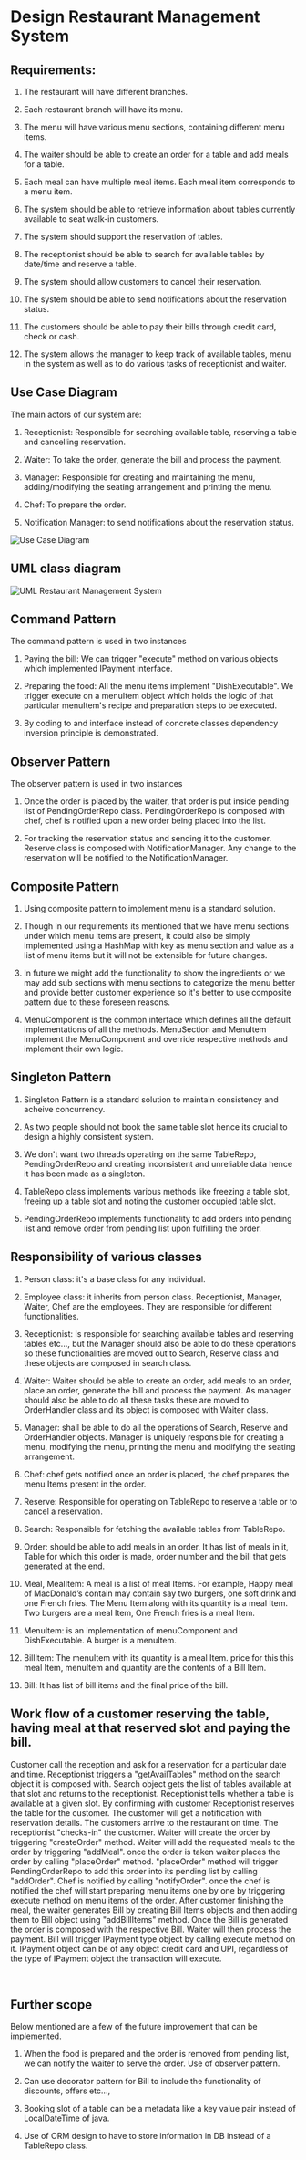 # Design Restaurant Management System

## Requirements:

1. The restaurant will have different branches.

2. Each restaurant branch will have its menu.

3. The menu will have various menu sections, containing different menu items.

4. The waiter should be able to create an order for a table and add meals for a table.

5. Each meal can have multiple meal items. Each meal item corresponds to a menu item.

6. The system should be able to retrieve information about tables currently available to seat walk-in customers.

7. The system should support the reservation of tables.

8. The receptionist should be able to search for available tables by date/time and reserve a table.

9. The system should allow customers to cancel their reservation.

10. The system should be able to send notifications about the reservation status.

11. The customers should be able to pay their bills through credit card, check or cash.

12. The system allows the manager to keep track of available tables, menu in the system as well as to do various tasks of receptionist and waiter.

## Use Case Diagram

The main actors of our system are:

1. Receptionist: Responsible for searching available table, reserving a table and cancelling reservation.

2. Waiter: To take the order, generate the bill and process the payment.

3. Manager: Responsible for creating and maintaining the menu, adding/modifying the seating arrangement and printing the menu.

4. Chef: To prepare the order.

5. Notification Manager: to send notifications about the reservation status.

![Use Case Diagram](https://github.com/Abhitej-v/Real-World-Object-Oriented-Projects/assets/111651833/b208fcf1-c2d4-4ffb-9932-c9c4ded8d60d)

## UML class diagram
![UML Restaurant Management System](https://github.com/Abhitej-v/Real-World-Object-Oriented-Projects/assets/111651833/7ba95f1f-01c0-4377-97b2-226a27b9ccc0)


## Command Pattern

The command pattern is used in two instances

1. Paying the bill: We can trigger "execute" method on various objects which implemented IPayment interface.

2. Preparing the food: All the menu items implement "DishExecutable". We trigger execute on a menuItem object which holds the logic of that particular menuItem's recipe and preparation steps to be executed.

3. By coding to and interface instead of concrete classes dependency inversion principle is demonstrated.



## Observer Pattern

The observer pattern is used in two instances

1. Once the order is placed by the waiter, that order is put inside pending list of PendingOrderRepo class. PendingOrderRepo is composed with chef, chef is notified upon a new order being placed into the list.

2. For tracking the reservation status and sending it to the customer. Reserve class is composed with NotificationManager. Any change to the reservation will be notified to the NotificationManager.



## Composite Pattern

1. Using composite pattern to implement menu is a standard solution.

2. Though in our requirements its mentioned that we have menu sections under which menu items are present, it could also be simply implemented using a HashMap with key as menu section and value as a list of menu items but it will not be extensible for future changes.

3. In future we might add the functionality to show the ingredients or we may add sub sections with menu sections to categorize the menu better and provide better customer experience so it's better to use composite pattern due to these foreseen reasons.

4. MenuComponent is the common interface which defines all the default implementations of all the methods. MenuSection and MenuItem implement the MenuComponent and override respective methods and implement their own logic.



## Singleton Pattern

1. Singleton Pattern is a standard solution to maintain consistency and acheive concurrency.

2. As two people should not book the same table slot hence its crucial to design a highly consistent system.

3. We don't want two threads operating on the same TableRepo, PendingOrderRepo and creating inconsistent and unreliable data hence it has been made as a singleton.

4. TableRepo class implements various methods like freezing a table slot, freeing up a table slot and noting the customer occupied table slot.

5. PendingOrderRepo implements functionality to add orders into pending list and remove order from pending list upon fulfilling the order.



## Responsibility of various classes

1. Person class: it's a base class for any individual.

2. Employee class: it inherits from person class. Receptionist, Manager, Waiter, Chef are the employees. They are responsible for different functionalities.

3. Receptionist: Is responsible for searching available tables and reserving tables etc..., but the Manager should also be able to do these operations so these functionalities are moved out to Search, Reserve class and these objects are composed in search class.

4. Waiter: Waiter should be able to create an order, add meals to an order, place an order, generate the bill and process the payment. As manager should also be able to do all these tasks these are moved to OrderHandler class and its object is composed with Waiter class.

5. Manager: shall be able to do all the operations of Search, Reserve and OrderHandler objects. Manager is uniquely responsible for creating a menu, modifying the menu, printing the menu and modifying the seating arrangement.

6. Chef: chef gets notified once an order is placed, the chef prepares the menu Items present in the order.

7. Reserve: Responsible for operating on TableRepo to reserve a table or to cancel a reservation.

8. Search: Responsible for fetching the available tables from TableRepo.

9. Order: should be able to add meals in an order. It has list of meals in it, Table for which this order is made, order number and the bill that gets generated at the end.

10. Meal, MealItem: A meal is a list of meal Items. For example, Happy meal of MacDonald’s contain may contain say two burgers, one soft drink and  one French fries. The Menu Item along with its quantity is a meal Item. Two burgers are a meal Item, One French fries is a meal Item.  

11. MenuItem: is an implementation of menuComponent and DishExecutable. A burger is a menuItem.

12. BillItem: The menuItem with its quantity is a meal Item. price for this this meal Item, menuItem and quantity are the contents of a Bill Item.

13. Bill: It has list of bill items and the final price of the bill.



## Work flow of a customer reserving the table, having meal at that reserved slot and paying the bill.

Customer call the reception and ask for a reservation for a particular date and time. Receptionist triggers a "getAvailTables" method on the search object it is composed with. Search object gets the list of tables available at that slot and returns to the receptionist. Receptionist tells whether a table is available at a given slot. By confirming with customer Receptionist reserves the table for the customer. The customer will get a  notification with reservation details. The customers arrive to the restaurant on time. The receptionist "checks-in" the customer. Waiter will create the order by triggering "createOrder" method. Waiter will add the requested meals to the order by triggering "addMeal". once the order is taken waiter places the order by calling "placeOrder" method. "placeOrder" method will trigger PendingOrderRepo to add this order into its pending list by calling "addOrder". Chef is notified by calling "notifyOrder". once the chef is notified the chef will start preparing menu items one by one by triggering execute method on menu items of the order. After customer finishing the meal, the waiter generates Bill by creating Bill Items objects and then adding them to Bill object using "addBillItems" method. Once the Bill is generated the order is composed with the respective Bill. Waiter will then process the payment. Bill will trigger IPayment type object by calling execute method on it. IPayment object can be of any object credit card and UPI, regardless of the type of IPayment object the transaction will execute.

 

## Further scope

Below mentioned are a few of the future improvement that can be implemented.

1. When the food is prepared and the order is removed from pending list, we can notify the waiter to serve the order. Use of observer pattern.

2. Can use decorator pattern for Bill to include the functionality of discounts, offers etc...,

3. Booking slot of a table can be a metadata like a key value pair instead of LocalDateTime of java.

4. Use of ORM design to have to store information in DB instead of a TableRepo class.


